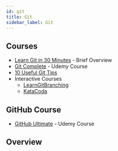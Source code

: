 ```yaml
---
id: git
title: Git
sidebar_label: Git
---
```

## Courses

- [Learn Git in 30 Minutes](https://tutorialzine.com/2016/06/learn-git-in-30-minutes) - Brief Overview
- [Git Complete](https://www.udemy.com/course/git-complete/) - Udemy Course
- [10 Useful Git Tips](https://tutorialzine.com/2017/11/10-useful-git-tips)
- Interactive Courses
  - [LearnGitBranching](https://learngitbranching.js.org/)
  - [KataCoda](https://www.katacoda.com/courses/git)

## GitHub Course

- [GitHub Ultimate](https://www.udemy.com/course/github-ultimate/) - Udemy Course

## Overview
